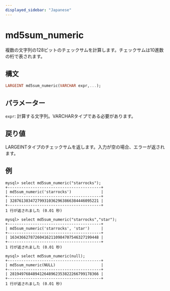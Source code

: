 ```yaml
---
displayed_sidebar: "Japanese"
---
```


# md5sum_numeric

複数の文字列の128ビットのチェックサムを計算します。チェックサムは10進数の桁で表されます。

## 構文

```Haskell
LARGEINT md5sum_numeric(VARCHAR expr,...);
```

## パラメーター

`expr`: 計算する文字列。VARCHARタイプである必要があります。

## 戻り値

LARGEINTタイプのチェックサムを返します。入力が空の場合、エラーが返されます。

## 例

```Plain Text
mysql> select md5sum_numeric("starrocks");
+-----------------------------------------+
| md5sum_numeric('starrocks')             |
+-----------------------------------------+
| 328761383472799310362963866384446095221 |
+-----------------------------------------+
1 行が返されました (0.01 秒)

mysql> select md5sum_numeric("starrocks","star");
+-----------------------------------------+
| md5sum_numeric('starrocks', 'star')     |
+-----------------------------------------+
| 163436627872604162110984707546327199448 |
+-----------------------------------------+
1 行が返されました (0.01 秒)

mysql> select md5sum_numeric(null);
+-----------------------------------------+
| md5sum_numeric(NULL)                    |
+-----------------------------------------+
| 281949768489412648962353822266799178366 |
+-----------------------------------------+
1 行が返されました (0.01 秒)
```
